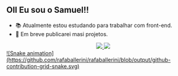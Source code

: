 ## OII Eu sou o Samuel!!

- 📚 Atualmente estou estudando para trabalhar com front-end.
- 📰 Em breve publicarei masi projetos.


<div align="center">
  <a href="https://github.com/Sarumell">
  <img height="180em" src="https://github-readme-stats.vercel.app/api?username=Sarumell&show_icons=true&theme=dark&include_all_commits=true&count_private=true"/>
  <img height="180em" src="https://github-readme-stats.vercel.app/api/top-langs/?username=Sarumell&layout=compact&langs_count=7&theme=dark"/>
</div>

 <div>
   ![Snake animation](https://github.com/rafaballerini/rafaballerini/blob/output/github-contribution-grid-snake.svg)
 </div>
